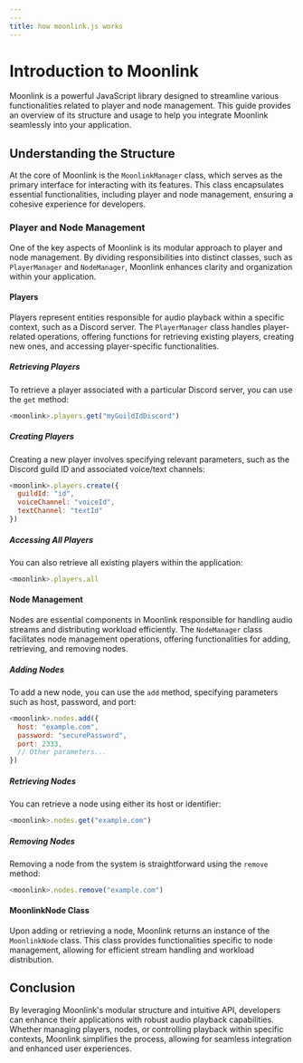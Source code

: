 ```yaml
---
---
title: how moonlink.js works
---
```


# Introduction to Moonlink

Moonlink is a powerful JavaScript library designed to streamline various functionalities related to player and node management. This guide provides an overview of its structure and usage to help you integrate Moonlink seamlessly into your application.

## Understanding the Structure

At the core of Moonlink is the `MoonlinkManager` class, which serves as the primary interface for interacting with its features. This class encapsulates essential functionalities, including player and node management, ensuring a cohesive experience for developers.

### Player and Node Management

One of the key aspects of Moonlink is its modular approach to player and node management. By dividing responsibilities into distinct classes, such as `PlayerManager` and `NodeManager`, Moonlink enhances clarity and organization within your application.

#### Players

Players represent entities responsible for audio playback within a specific context, such as a Discord server. The `PlayerManager` class handles player-related operations, offering functions for retrieving existing players, creating new ones, and accessing player-specific functionalities.

##### Retrieving Players

To retrieve a player associated with a particular Discord server, you can use the `get` method:

```js
<moonlink>.players.get("myGuildIdDiscord")
```

##### Creating Players

Creating a new player involves specifying relevant parameters, such as the Discord guild ID and associated voice/text channels:

```js
<moonlink>.players.create({
  guildId: "id",
  voiceChannel: "voiceId",
  textChannel: "textId"
})
```

##### Accessing All Players

You can also retrieve all existing players within the application:

```js
<moonlink>.players.all
```

#### Node Management

Nodes are essential components in Moonlink responsible for handling audio streams and distributing workload efficiently. The `NodeManager` class facilitates node management operations, offering functionalities for adding, retrieving, and removing nodes.

##### Adding Nodes

To add a new node, you can use the `add` method, specifying parameters such as host, password, and port:

```js
<moonlink>.nodes.add({
  host: "example.com",
  password: "securePassword",
  port: 2333,
  // Other parameters...
})
```

##### Retrieving Nodes

You can retrieve a node using either its host or identifier:

```js
<moonlink>.nodes.get("example.com")
```

##### Removing Nodes

Removing a node from the system is straightforward using the `remove` method:

```js
<moonlink>.nodes.remove("example.com")
```

#### MoonlinkNode Class

Upon adding or retrieving a node, Moonlink returns an instance of the `MoonlinkNode` class. This class provides functionalities specific to node management, allowing for efficient stream handling and workload distribution.

## Conclusion

By leveraging Moonlink's modular structure and intuitive API, developers can enhance their applications with robust audio playback capabilities. Whether managing players, nodes, or controlling playback within specific contexts, Moonlink simplifies the process, allowing for seamless integration and enhanced user experiences.
